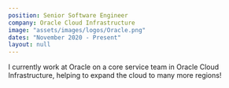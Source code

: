 ```yaml
---
position: Senior Software Engineer
company: Oracle Cloud Infrastructure
image: "assets/images/logos/Oracle.png"
dates: "November 2020 - Present"
layout: null
---
```


<p>
    I currently work at Oracle on a core service team in Oracle Cloud Infrastructure, helping to expand the cloud to many more regions!
</p>